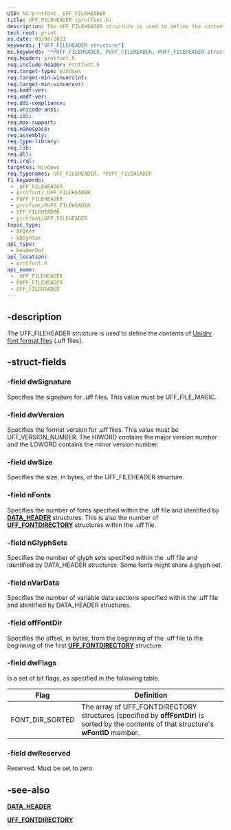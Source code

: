 ```yaml
---
UID: NS:prntfont._UFF_FILEHEADER
title: UFF_FILEHEADER (prntfont.h)
description: The UFF_FILEHEADER structure is used to define the contents of Unidrv font format files (.uff files).
tech.root: print
ms.date: 03/08/2023
keywords: ["UFF_FILEHEADER structure"]
ms.keywords: "*PUFF_FILEHEADER, PUFF_FILEHEADER, PUFF_FILEHEADER structure pointer [Print Devices], UFF_FILEHEADER, UFF_FILEHEADER structure [Print Devices], _UFF_FILEHEADER, print.uff_fileheader, print_unidrv-pscript_fonts_a51bc6b1-df89-423f-83e8-9fad0cd20729.xml, prntfont/PUFF_FILEHEADER, prntfont/UFF_FILEHEADER"
req.header: prntfont.h
req.include-header: Prntfont.h
req.target-type: Windows
req.target-min-winverclnt: 
req.target-min-winversvr: 
req.kmdf-ver: 
req.umdf-ver: 
req.ddi-compliance: 
req.unicode-ansi: 
req.idl: 
req.max-support: 
req.namespace: 
req.assembly: 
req.type-library: 
req.lib: 
req.dll: 
req.irql: 
targetos: Windows
req.typenames: UFF_FILEHEADER, *PUFF_FILEHEADER
f1_keywords:
 - _UFF_FILEHEADER
 - prntfont/_UFF_FILEHEADER
 - PUFF_FILEHEADER
 - prntfont/PUFF_FILEHEADER
 - UFF_FILEHEADER
 - prntfont/UFF_FILEHEADER
topic_type:
 - APIRef
 - kbSyntax
api_type:
 - HeaderDef
api_location:
 - prntfont.h
api_name:
 - _UFF_FILEHEADER
 - PUFF_FILEHEADER
 - UFF_FILEHEADER
---
```


## -description

The UFF_FILEHEADER structure is used to define the contents of [Unidrv font format files](/windows-hardware/drivers/print/customized-font-management) (.uff files).

## -struct-fields

### -field dwSignature

Specifies the signature for .uff files. This value must be UFF_FILE_MAGIC.

### -field dwVersion

Specifies the format version for .uff files. This value must be UFF_VERSION_NUMBER. The HIWORD contains the major version number and the LOWORD contains the minor version number.

### -field dwSize

Specifies the size, in bytes, of the UFF_FILEHEADER structure.

### -field nFonts

Specifies the number of fonts specified within the .uff file and identified by [**DATA_HEADER**](./ns-prntfont-_data_header.md) structures. This is also the number of [**UFF_FONTDIRECTORY**](./ns-prntfont-_uff_fontdirectory.md) structures within the .uff file.

### -field nGlyphSets

Specifies the  number of glyph sets specified within the .uff file and identified by DATA_HEADER structures. Some fonts might share a glyph set.

### -field nVarData

Specifies the  number of variable data sections specified within the .uff file and identified by DATA_HEADER structures.

### -field offFontDir

Specifies the offset, in bytes, from the beginning of the .uff file to the beginning of the first [**UFF_FONTDIRECTORY**](./ns-prntfont-_uff_fontdirectory.md) structure.

### -field dwFlags

Is a set of bit flags, as specified in the following table.

| Flag | Definition |
|---|---|
| FONT_DIR_SORTED | The array of UFF_FONTDIRECTORY structures (specified by **offFontDir**) is sorted by the contents of that structure's **wFontID** member. |

### -field dwReserved

Reserved. Must be set to zero.

## -see-also

[**DATA_HEADER**](./ns-prntfont-_data_header.md)

[**UFF_FONTDIRECTORY**](./ns-prntfont-_uff_fontdirectory.md)